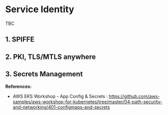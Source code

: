 # Service Identity

TBC

## 1. SPIFFE

## 2. PKI, TLS/MTLS anywhere

## 3. Secrets Management 

__References:__

- AWS EKS Workshop - App Config & Secrets : https://github.com/aws-samples/aws-workshop-for-kubernetes/tree/master/04-path-security-and-networking/401-configmaps-and-secrets

